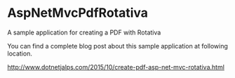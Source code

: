 # AspNetMvcPdfRotativa

A sample application for creating a PDF with Rotativa

You can find a complete blog post about this sample application at following location.

http://www.dotnetjalps.com/2015/10/create-pdf-asp-net-mvc-rotativa.html
